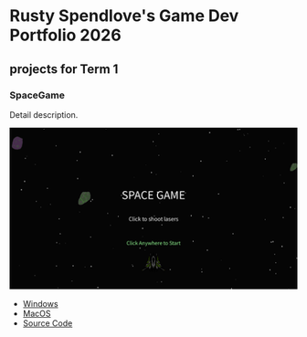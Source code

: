 # Rusty Spendlove's Game Dev Portfolio 2026

## projects for Term 1

### SpaceGame

Detail description.

![Running game](https://github.com/9683115-cyber/Portfolio/blob/main/images/SpaceGame%20Image.png)

* [Windows](https://github.com/9683115-cyber/Portfolio/blob/main/src/SpaceGame/windows-amd64.zip)
* [MacOS](https://github.com/9683115-cyber/Portfolio/blob/main/src/macos-x86_64.zip)
* [Source Code](https://github.com/9683115-cyber/Portfolio/tree/main/src/SpaceGame)
